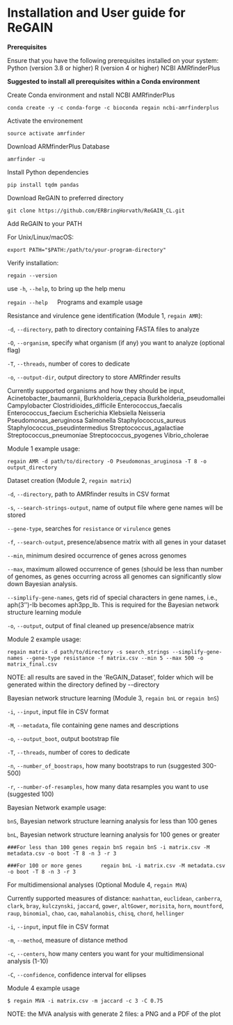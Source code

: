 # **Installation and User guide for ReGAIN** #

**Prerequisites**

Ensure that you have the following prerequisites installed on your system:
Python (version 3.8 or higher)
R (version 4 or higher)
NCBI AMRfinderPlus

**Suggested to install all prerequisites within a Conda environment**

Create Conda environment and nstall NCBI AMRfinderPlus

`conda create -y -c conda-forge -c bioconda regain ncbi-amrfinderplus`

Activate the environement

`source activate amrfinder`

Download ARMfinderPlus Database

`amrfinder -u`

Install Python dependencies

`pip install tqdm pandas`

Download ReGAIN to preferred directory

`git clone https://github.com/ERBringHorvath/ReGAIN_CL.git`

Add ReGAIN to your PATH

For Unix/Linux/macOS:

`export PATH="$PATH:/path/to/your-program-directory"`

Verify installation:

`regain --version`

use `-h`, `--help`, to bring up the help menu

`regain --help`
 
Programs and example usage

Resistance and virulence gene identification (Module 1, `regain AMR`):

`-d`, `--directory`, path to directory containing FASTA files to analyze

`-O`, `--organism`, specify what organism (if any) you want to analyze (optional flag)

`-T`, `--threads`, number of cores to dedicate

`-o`, `--output-dir`, output directory to store AMRfinder results

Currently supported organisms and how they should be input,
Acinetobacter_baumannii, 
Burkholderia_cepacia
Burkholderia_pseudomallei
Campylobacter
Clostridioides_difficile
Enterococcus_faecalis
Enterococcus_faecium
Escherichia
Klebsiella
Neisseria
Pseudomonas_aeruginosa
Salmonella
Staphylococcus_aureus
Staphylococcus_pseudintermedius
Streptococcus_agalactiae
Streptococcus_pneumoniae
Streptococcus_pyogenes
Vibrio_cholerae

Module 1 example usage:
                                       
`regain AMR -d path/to/directory -O Pseudomonas_aruginosa -T 8 -o output_directory`

Dataset creation (Module 2, `regain matrix`)
                                       
`-d`, `--directory`, path to AMRfinder results in CSV format

`-s`, `--search-strings-output`, name of output file where gene names will be stored

`--gene-type`, searches for `resistance` or `virulence` genes

`-f`, `--search-output`, presence/absence matrix with all genes in your dataset

`--min`, minimum desired occurrence of genes across genomes

`--max`, maximum allowed occurrence of genes (should be less than number of genomes, as genes occurring across all genomes can significantly slow down Bayesian analysis.

`--simplify-gene-names`, gets rid of special characters in gene names, i.e., aph(3’’)-Ib becomes aph3pp_Ib. This is required for the Bayesian network structure learning module

`-o`, `--output`, output of final cleaned up presence/absence matrix

Module 2 example usage:
                                            
`regain matrix -d path/to/directory -s search_strings --simplify-gene-names --gene-type resistance -f matrix.csv --min 5 --max 500 -o matrix_final.csv`

NOTE: all results are saved in the 'ReGAIN_Dataset', folder which will be generated within the directory defined by --directory

Bayesian network structure learning (Module 3, `regain bnL` or `regain bnS`)
                                            
`-i`, `--input`, input file in CSV format

`-M`, `--metadata`, file containing gene names and descriptions

`-o`, `--output_boot`, output bootstrap file

`-T`, `--threads`, number of cores to dedicate

`-n`, `--number_of_boostraps`, how many bootstraps to run (suggested 300-500)

`-r`, `--number-of-resamples`, how many data resamples you want to use (suggested 100)

Bayesian Network example usage:

`bnS`, Bayesian network structure learning analysis for less than 100 genes

`bnL`, Bayesian network structure learning analysis for 100 genes or greater

`###For less than 100 genes
regain bnS regain bnS -i matrix.csv -M metadata.csv -o boot -T 8 -n 3 -r 3`
                                            
`###For 100 or more genes     
regain bnL -i matrix.csv -M metadata.csv -o boot -T 8 -n 3 -r 3`

For multidimensional analyses (Optional Module 4, `regain MVA`)

Currently supported measures of distance: `manhattan`, `euclidean`, `canberra`, `clark`, `bray`, 
                                          `kulczynski`, `jaccard`, `gower`, `altGower`, `morisita`, 
                                          `horn`, `mountford`, `raup`, `binomial`, `chao`, `cao`, `mahalanobis`, 
                                          `chisq`, `chord`, `hellinger`
                                           
`-i`, `--input`, input file in CSV format

`-m`, `--method`, measure of distance method

`-c`, `--centers`, how many centers you want for your multidimensional analysis (1-10)

`-C`, `--confidence`, confidence interval for ellipses
                                       
Module 4 example usage

`$ regain MVA -i matrix.csv -m jaccard -c 3 -C 0.75`

NOTE: the MVA analysis with generate 2 files: a PNG and a PDF of the plot   


